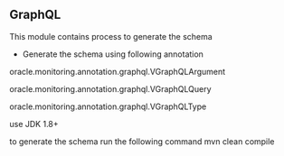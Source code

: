 ## GraphQL

This module contains process to generate the schema

- Generate the schema using following annotation

oracle.monitoring.annotation.graphql.VGraphQLArgument

oracle.monitoring.annotation.graphql.VGraphQLQuery

oracle.monitoring.annotation.graphql.VGraphQLType

use JDK 1.8+

to generate the schema run the following command
mvn clean compile
